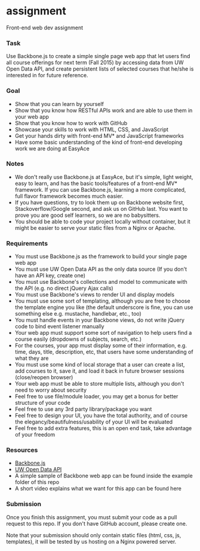 # assignment
Front-end web dev assignment

### Task
Use Backbone.js to create a simple single page web app that let users find all course offerings for next term (Fall 2015) by accessing data from UW Open Data API, and create persistent lists of selected courses that he/she is interested in for future reference.

### Goal
- Show that you can learn by yourself
- Show that you know how RESTful APIs work and are able to use them in your web app
- Show that you know how to work with GitHub
- Showcase your skills to work with HTML, CSS, and JavaScript
- Get your hands dirty with front-end MV* and JavaScript frameworks
- Have some basic understanding of the kind of front-end developing work we are doing at EasyAce

### Notes
- We don't really use Backbone.js at EasyAce, but it's simple, light weight, easy to learn, and has the basic tools/features of a front-end MV* framework. If you can use Backbone.js, learning a more complicated, full flavor framework becomes much easier.
- If you have questions, try to look them up on Backbone website first, Stackoverflow/Google second, and ask us on GitHub last. You want to prove you are good self learners, so we are no babysitters.
- You should be able to code your project locally without container, but it might be easier to serve your static files from a Nginx or Apache.

### Requirements
- You must use Backbone.js as the framework to build your single page web app
- You must use UW Open Data API as the only data source (If you don't have an API key, create one)
- You must use Backbone's collections and model to communicate with the API (e.g. no direct jQuery Ajax calls)
- You must use Backbone's views to render UI and display models
- You must use some sort of templating, although you are free to choose the template engine you like (the default underscore is fine, you can use something else e.g. mustache, handlebar, etc., too)
- You must handle events in your Backbone views, do not write jQuery code to bind event listener manually
- Your web app must support some sort of navigation to help users find a course easily (dropdowns of subjects, search, etc.)
- For the courses, your app must display some of their information, e.g. time, days, title, description, etc, that users have some understanding of what they are
- You must use some kind of local storage that a user can create a list, add courses to it, save it, and load it back in future browser sessions (close/reopen browser)
- Your web app must be able to store multiple lists, although you don't need to worry about security
- Feel free to use file/module loader, you may get a bonus for better structure of your code
- Feel free to use any 3rd party library/package you want
- Feel free to design your UI, you have the total authority, and of course the elegancy/beautifulness/usability of your UI will be evaluated
- Feel free to add extra features, this is an open end task, take advantage of your freedom

### Resources
- [Backbone.js](http://www.backbonejs.org)
- [UW Open Data API](https://api.uwaterloo.ca)
- A simple sample of Backbone web app can be found inside the example folder of this repo
- A short video explains what we want for this app can be found here

### Submission
Once you finish this assignment, you must submit your code as a pull request to this repo. If you don't have GitHub account, please create one.


Note that your submission should only contain static files (html, css, js, templates), it will be tested by us hosting on a Nginx powered server.
